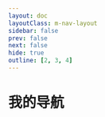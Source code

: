 ```yaml
---
layout: doc
layoutClass: m-nav-layout
sidebar: false
prev: false
next: false
hide: true
outline: [2, 3, 4]
---
```


<style src="/.vitepress/theme/style.scss"></style>

<script setup>
import { NAV_DATA } from '/.vitepress/theme/utils/data'
</script>


# 我的导航

<MNavLinks v-for="{title, items} in NAV_DATA" :title="title" :items="items"/>